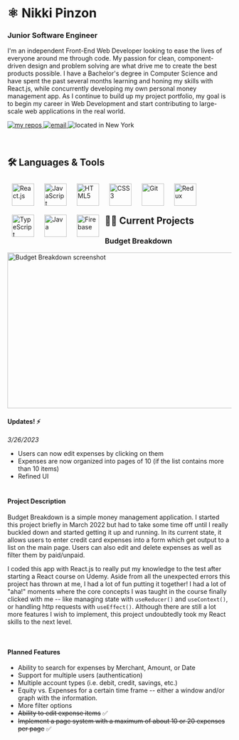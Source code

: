 <h1>⚛ Nikki Pinzon</h1>

### Junior Software Engineer

<p>I'm an independent Front-End Web Developer looking to ease the lives of everyone around me through code. My passion for clean, component-driven design and problem solving are what drive me to create the best products possible. I have a Bachelor's degree in Computer Science and have spent the past several months learning and honing my skills with React.js, while concurrently developing my own personal money management app. As I continue to build up my project portfolio, my goal is to begin my career in Web Development and start contributing to large-scale web applications in the real world.</p>

<!-- Badges -->
<p>
  <a href="https://github.com/npinzon1994?tab=repositories">
    <img alt="my repos" title="My Repositories" src="https://custom-icon-badges.demolab.com/badge/-My%20Repos-439D4B?style=for-the-badge&logoColor=white&logo=repo"/>
  </a>
  <a href="mailto:npinzon1994@gmail.com">
    <img alt="email" title="Shoot me an Email" src="https://custom-icon-badges.demolab.com/badge/-npinzon1994@gmail.com-28A0EF?style=for-the-badge&logo=mention&logoColor=white"/>
  </a>
  <a>
    <img alt="located in New York" title="Lives in New York" src="https://custom-icon-badges.demolab.com/badge/New_York-USA-9564D8?style=for-the-badge&logo=location&logoColor=white"/>
  </a>
</p>

<br/>

## 🛠 Languages & Tools
<p>
  <img align="left" alt="React.js" width="50px" style="padding: 10px;" src="https://cdn.jsdelivr.net/gh/devicons/devicon/icons/react/react-original.svg" />
  <img align="left" alt="JavaScript" width="50px" style="padding: 10px;" src="https://cdn.jsdelivr.net/gh/devicons/devicon/icons/javascript/javascript-original.svg" />
  <img align="left" alt="HTML5" width="50px" style="padding: 10px;" src="https://cdn.jsdelivr.net/gh/devicons/devicon/icons/html5/html5-original.svg" />
  <img align="left" alt="CSS3" width="50px" style="padding: 10px;" src="https://cdn.jsdelivr.net/gh/devicons/devicon/icons/css3/css3-original.svg" />
  <img align="left" alt="Git" width="50px" style="padding: 10px;" src="https://cdn.jsdelivr.net/gh/devicons/devicon/icons/git/git-original.svg" />
  <img align="left" alt="Redux" width="50px" style="padding: 10px;" src="https://cdn.jsdelivr.net/gh/devicons/devicon/icons/redux/redux-original.svg" />
  <img align="left" alt="TypeScript" width="50px" style="padding: 10px;" src="https://cdn.jsdelivr.net/gh/devicons/devicon/icons/typescript/typescript-original.svg" />
  <img align="left" alt="Java" width="50px" style="padding: 10px;" src="https://cdn.jsdelivr.net/gh/devicons/devicon/icons/java/java-original.svg" />
  <img align="left" alt="Firebase" width="50px" style="padding: 10px;" src="https://cdn.jsdelivr.net/gh/devicons/devicon/icons/firebase/firebase-plain.svg" />
</p><br /><br /><br />

## 👩‍💻 Current Projects

### Budget Breakdown

<img src="https://user-images.githubusercontent.com/22157316/227803604-8d6b1cd5-db8e-415f-8c04-72b722b06dee.png" alt="Budget Breakdown screenshot" height="350px" width="550px"/>

#### Updates! ⚡

*3/26/2023*
- Users can now edit expenses by clicking on them
- Expenses are now organized into pages of 10 (if the list contains more than 10 items)
- Refined UI
#

#### Project Description
Budget Breakdown is a simple money management application. I started this project briefly in March 2022 but had to take some time off until I really buckled down and started getting it up and running. In its current state, it allows users to enter credit card expenses into a form which get output to a list on the main page. Users can also edit and delete expenses as well as filter them by paid/unpaid.  
  
I coded this app with React.js to really put my knowledge to the test after starting a React course on Udemy. Aside from all the unexpected errors this project has thrown at me, I had a lot of fun putting it together! I had a lot of "aha!" moments where the core concepts I was taught in the course finally clicked with me -- like managing state with ```useReducer()``` and ```useContext()```, or handling http requests with ```useEffect()```. Although there are still a lot more features I wish to implement, this project undoubtedly took my React skills to the next level.

<br />

#### Planned Features
- Ability to search for expenses by Merchant, Amount, or Date
- Support for multiple users (authentication)
- Multiple account types (i.e. debit, credit, savings, etc.)
- Equity vs. Expenses for a certain time frame -- either a window and/or graph with the information.
- More filter options
- ~~Ability to edit expense items~~ ✅
- ~~Implement a page system with a maximum of about 10 or 20 expenses per page~~ ✅

<!--
**npinzon1994/npinzon1994** is a ✨ _special_ ✨ repository because its `README.md` (this file) appears on your GitHub profile.

Here are some ideas to get you started:

- 🌱 I’m currently learning ...
- 👯 I’m looking to collaborate on ...
- 🤔 I’m looking for help with ...
- 💬 Ask me about ...
- 📫 How to reach me: ...
- 😄 Pronouns: ...
- ⚡ Fun fact: ...
-->
